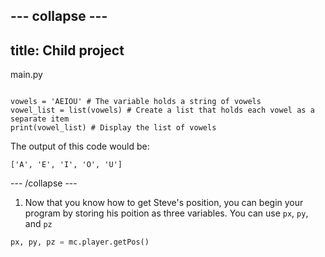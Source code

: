 --- collapse ---
---
title: Child project
---
<div class="c-code-filename">
  main.py
</div>
<pre dir="ltr" class="line-numbers" data-start="1" data-line="2"><code class="language-python" dir="ltr">
vowels = 'AEIOU' # The variable holds a string of vowels
vowel_list = list(vowels) # Create a list that holds each vowel as a separate item
print(vowel_list) # Display the list of vowels
</code></pre>

<p>The output of this code would be:</p>

<pre><code>['A', 'E', 'I', 'O', 'U']
</code></pre>


--- /collapse ---

1.  Now that you know how to get Steve's position, you can begin your program by storing his poition as three variables. You can use `px`, `py`, and `pz`

~~~ python
px, py, pz = mc.player.getPos()
~~~
